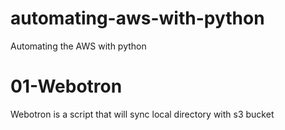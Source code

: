 # automating-aws-with-python
Automating the AWS with python

# 01-Webotron
 Webotron is a script that will sync local directory with s3 bucket
